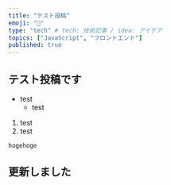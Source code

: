 ```yaml
---
title: "テスト投稿"
emoji: "📝"
type: "tech" # tech: 技術記事 / idea: アイデア
topics: ["JavaScript", "フロントエンド"]
published: true
---
```

## テスト投稿です
- test
    - test
1. test
2. test

```
hogehoge
```
## 更新しました